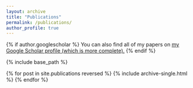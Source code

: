 ```yaml
---
layout: archive
title: "Publications"
permalink: /publications/
author_profile: true
---
```


{% if author.googlescholar %}
  You can also find all of my papers on <u><a href="{{author.googlescholar}}">my Google Scholar profile</a> (which is more complete).</u>
{% endif %}

{% include base_path %}

{% for post in site.publications reversed %}
  {% include archive-single.html %}
{% endfor %}

